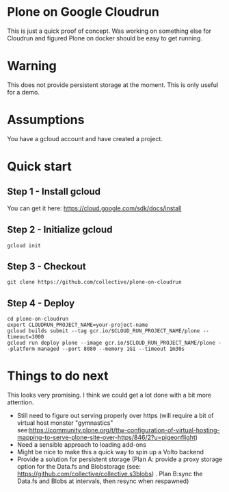 # Plone on Google Cloudrun
This is just a quick proof of concept.
Was working on something else for Cloudrun and figured Plone on docker
should be easy to get running.

# Warning
This does not provide persistent storage at the moment. This is only useful for a demo.

# Assumptions
You have a gcloud account and have created a project.

# Quick start
## Step 1 - Install gcloud
You can get it here: https://cloud.google.com/sdk/docs/install

## Step 2 -  Initialize gcloud
```
gcloud init
```
## Step 3 - Checkout
```
git clone https://github.com/collective/plone-on-cloudrun
```

## Step 4 - Deploy
```
cd plone-on-cloudrun
export CLOUDRUN_PROJECT_NAME=your-project-name
gcloud builds submit --tag gcr.io/$CLOUD_RUN_PROJECT_NAME/plone --timeout=3000
gcloud run deploy plone --image gcr.io/$CLOUD_RUN_PROJECT_NAME/plone --platform managed --port 8080 --memory 1Gi --timeout 1m30s
```

# Things to do next
This looks very promising. I think we could get a lot done with a bit more attention.
- Still need to figure out serving properly over https (will require a bit of virtual host monster "gymnastics" see:https://community.plone.org/t/ttw-configuration-of-virtual-hosting-mapping-to-serve-plone-site-over-https/846/2?u=pigeonflight)
- Need a sensible approach to loading add-ons
- Might be nice to make this a quick way to spin up a Volto backend
- Provide a solution for persistent storage (Plan A: provide a proxy storage option for the Data.fs and Blobstorage (see: https://github.com/collective/collective.s3blobs) . Plan B:sync the Data.fs and Blobs at intervals, then resync when respawned)
